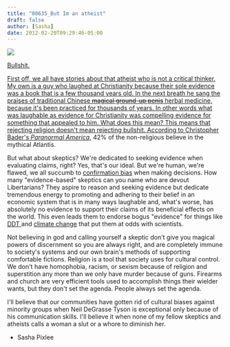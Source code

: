 ```yaml
---
title: "00635_But Im an atheist"
draft: false
author: [Sasha]
date: 2012-02-20T09:29:46-05:00
---
```


<a href="http://www.morethanmen.org/wp-content/uploads/2012/02/136425631.jpg">![](http://www.morethanmen.org/wp-content/uploads/2012/02/136425631-150x150.jpg)

Bullshit.

First off, we all have stories about that atheist who is not a critical thinker. My own is a guy who laughed at Christianity because their sole evidence was a book that is a few thousand years old. In the next breath he sang the praises of traditional Chinese <del>magical ground-up penis</del> herbal medicine, because it's been practiced for thousands of years. In other words what was laughable as evidence for Christianity was compelling evidence for something that appealed to him. What does this mean? This means that rejecting religion doesn't mean rejecting bullshit. According to Christopher Bader's [_Paranormal America_](http://www.amazon.com/gp/product/0814791352/ref=as_li_ss_tl?ie=UTF8&amp;tag=sashasdenofiniqu&amp;linkCode=as2&amp;camp=1789&amp;creative=390957&amp;creativeASIN=0814791352), 42% of the non-religious believe in the mythical Atlantis.

But what about skeptics? We're dedicated to seeking evidence when evaluating claims, right? Yes, that's our ideal. But we're human, we're flawed, we all succumb to [confirmation bias](http://en.wikipedia.org/wiki/Confirmation_bias) when making decisions. How many "evidence-based" skeptics can you name who are devout Libertarians? They aspire to reason and seeking evidence but dedicate tremendous energy to promoting and adhering to their belief in an economic system that is in many ways laughable and, what's worse, has absolutely no evidence to support their claims of its beneficial effects on the world. This even leads them to endorse bogus "evidence" for things like [DDT ](http://scienceblogs.com/insolence/2010/11/skeptoid_disappoints.php)and [climate change](http://www.sherwinarnott.org/politics/questions-for-michael-shermer/) that put them at odds with scientists.

Not believing in god and calling yourself a skeptic don't give you magical powers of discernment so you are always right, and are completely immune to society's systems and our own brain's methods of supporting comfortable fictions. Religion is a tool that society uses for cultural control. We don't have homophobia, racism, or sexism because of religion and superstition any more than we only have murder because of guns. Firearms and church are very efficient tools used to accomplish things their wielder wants, but they don't set the agenda. People always set the agenda.

I'll believe that our communities have gotten rid of cultural biases against minority groups when Neil DeGrasse Tyson is exceptional only because of his communication skills. I'll believe it when none of my fellow skeptics and atheists calls a woman a slut or a whore to diminish her.

- Sasha Pixlee